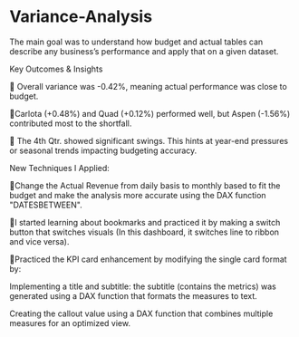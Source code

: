 # Variance-Analysis
The main goal was to understand how budget and actual tables can describe any business’s performance and apply that on a given dataset.

Key Outcomes & Insights

🔹 Overall variance was -0.42%, meaning actual performance was close to budget.

🔹Carlota (+0.48%) and Quad (+0.12%) performed well, but Aspen (-1.56%) contributed most to the shortfall.

🔹 The 4th Qtr. showed significant swings. This hints at year-end pressures or seasonal trends impacting budgeting accuracy.

New Techniques I Applied:

🔹Change the Actual Revenue from daily basis to monthly based to fit the budget and make the analysis more accurate using the DAX function "DATESBETWEEN". 

🔹I started learning about bookmarks and practiced it by making a switch button that switches visuals (In this dashboard, it switches line to ribbon and vice versa).

🔹Practiced the KPI card enhancement by modifying the single card format by:

Implementing a title and subtitle: the subtitle (contains the metrics) was generated using a DAX function that formats the measures to text.

Creating the callout value using a DAX function that combines multiple measures for an optimized view.
